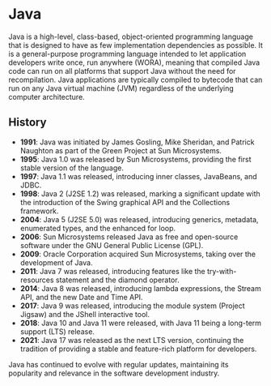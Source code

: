 # Java

Java is a high-level, class-based, object-oriented programming language that is designed to have as few implementation dependencies as possible. It is a general-purpose programming language intended to let application developers write once, run anywhere (WORA), meaning that compiled Java code can run on all platforms that support Java without the need for recompilation. Java applications are typically compiled to bytecode that can run on any Java virtual machine (JVM) regardless of the underlying computer architecture.

## History

- **1991**: Java was initiated by James Gosling, Mike Sheridan, and Patrick Naughton as part of the Green Project at Sun Microsystems.
- **1995**: Java 1.0 was released by Sun Microsystems, providing the first stable version of the language.
- **1997**: Java 1.1 was released, introducing inner classes, JavaBeans, and JDBC.
- **1998**: Java 2 (J2SE 1.2) was released, marking a significant update with the introduction of the Swing graphical API and the Collections framework.
- **2004**: Java 5 (J2SE 5.0) was released, introducing generics, metadata, enumerated types, and the enhanced for loop.
- **2006**: Sun Microsystems released Java as free and open-source software under the GNU General Public License (GPL).
- **2009**: Oracle Corporation acquired Sun Microsystems, taking over the development of Java.
- **2011**: Java 7 was released, introducing features like the try-with-resources statement and the diamond operator.
- **2014**: Java 8 was released, introducing lambda expressions, the Stream API, and the new Date and Time API.
- **2017**: Java 9 was released, introducing the module system (Project Jigsaw) and the JShell interactive tool.
- **2018**: Java 10 and Java 11 were released, with Java 11 being a long-term support (LTS) release.
- **2021**: Java 17 was released as the next LTS version, continuing the tradition of providing a stable and feature-rich platform for developers.

Java has continued to evolve with regular updates, maintaining its popularity and relevance in the software development industry.